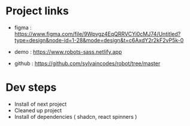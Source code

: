 # Project links

- figma : https://www.figma.com/file/9Wpvgz4EqQRRVCYi0cMJ74/Untitled?type=design&node-id=1-28&mode=design&t=c6AxdY2r2kF2vP5k-0

- demo : https://www.robots-sass.netlify.app

- github : https://github.com/sylvaincodes/robot/tree/master


# Dev steps

- Install of next project
- Cleaned up project
- Install of dependencies ( shadcn, react spinners )